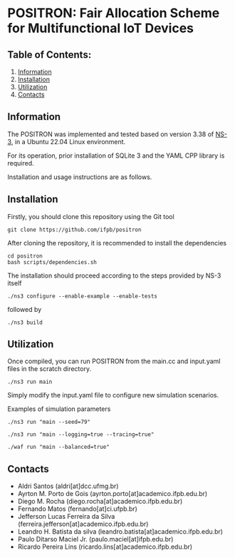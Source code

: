 
POSITRON: Fair Allocation Scheme for Multifunctional IoT Devices
================================

## Table of Contents:

1) [Information](#information)
2) [Installation](#installation)
3) [Utilization](#utilization)
4) [Contacts](#contacts)

## Information

The POSITRON was implemented and tested based on version 3.38 of [NS-3](https://www.nsnam.org), in a Ubuntu 22.04 Linux environment.

For its operation, prior installation of SQLite 3 and the YAML CPP library is required.

Installation and usage instructions are as follows.

## Installation

Firstly, you should clone this repository using the Git tool

```shell
git clone https://github.com/ifpb/positron
```

After cloning the repository, it is recommended to install the dependencies

```shell
cd positron 
bash scripts/dependencies.sh
```

The installation should proceed according to the steps provided by NS-3 itself

```shell
./ns3 configure --enable-example --enable-tests
```

followed by

```shell
./ns3 build
```

## Utilization

Once compiled, you can run POSITRON from the main.cc and input.yaml files in the scratch directory.

```shell
./ns3 run main 
```

Simply modify the input.yaml file to configure new simulation scenarios.

Examples of simulation parameters

```shell
./ns3 run "main --seed=79" 
```

```shell
./ns3 run "main --logging=true --tracing=true"
```

```shell
./waf run "main --balanced=true"
```

## Contacts

* Aldri Santos (aldri[at]dcc.ufmg.br)
* Ayrton M. Porto de Gois (ayrton.porto[at]academico.ifpb.edu.br)
* Diego M. Rocha (diego.rocha[at]academico.ifpb.edu.br)
* Fernando Matos (fernando[at]ci.ufpb.br)
* Jefferson Lucas Ferreira da Silva (ferreira.jefferson[at]academico.ifpb.edu.br)
* Leandro H. Batista da silva (leandro.batista[at]academico.ifpb.edu.br)
* Paulo Ditarso Maciel Jr. (paulo.maciel[at]ifpb.edu.br)
* Ricardo Pereira Lins (ricardo.lins[at]academico.ifpb.edu.br)
